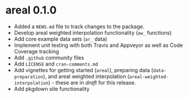 # areal 0.1.0

* Added a `NEWS.md` file to track changes to the package.
* Develop areal weighted interpolation functionality (`aw_` functions)
* Add core example data sets (`ar_` data)
* Implement unit testing with both Travis and Appveyor as well as Code Coverage tracking
* Add `.github` community files
* Add `LICENSE` and `cran-comments.md`
* Add vignettes for getting started (`areal`), preparing data (`data-preparation`), and areal weighted interpolation (`areal-weighted-interpolation`) - these are in *draft* for this release.
* Add pkgdown site functionality
